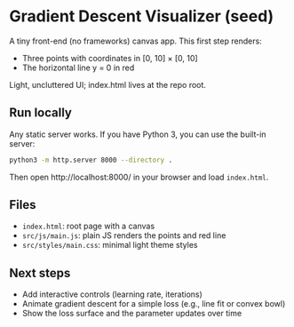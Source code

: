 # Gradient Descent Visualizer (seed)

A tiny front-end (no frameworks) canvas app. This first step renders:

- Three points with coordinates in [0, 10] × [0, 10]
- The horizontal line y = 0 in red

Light, uncluttered UI; index.html lives at the repo root.

## Run locally

Any static server works. If you have Python 3, you can use the built-in server:

```bash
python3 -m http.server 8000 --directory .
```

Then open http://localhost:8000/ in your browser and load `index.html`.

## Files

- `index.html`: root page with a canvas
- `src/js/main.js`: plain JS renders the points and red line
- `src/styles/main.css`: minimal light theme styles

## Next steps

- Add interactive controls (learning rate, iterations)
- Animate gradient descent for a simple loss (e.g., line fit or convex bowl)
- Show the loss surface and the parameter updates over time